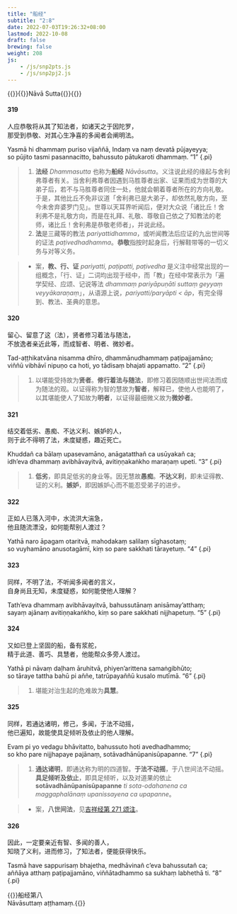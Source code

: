 ```yaml
---
title: "船经"
subtitle: "2:8"
date: 2022-07-03T19:26:32+08:00
lastmod: 2022-10-08
draft: false
brewing: false
weight: 208
js:
    - /js/snp2pts.js
    - /js/snp2pj2.js
---
```



{{<subtitle>}}{{<suttalink src="snp2.8">}}Nāvā Sutta{{</suttalink>}}{{</subtitle>}}

#### 319

人应恭敬将从其了知法者，如诸天之于因陀罗，  
那受到恭敬、对其心生净喜的多闻者会阐明法。

Yasmā hi dhammaṃ puriso vijaññā, Indaṃ va naṃ devatā pūjayeyya;  
so pūjito tasmi pasannacitto, bahussuto pātukaroti dhammaṃ. <q>1</q>
{.pi}

> 1. **法经** *Dhammasutta* 也称为**船经** *Nāvāsutta*。义注说此经的缘起与舍利弗尊者有关。当舍利弗尊者因遇到马胜尊者出家、证果而成为世尊的大弟子后，若不与马胜尊者同住一处，他就会朝着尊者所在的方向礼敬。于是，其他比丘不免非议道「舍利弗已是大弟子，却依然礼敬方向，至今未舍弃婆罗门见」。世尊以天耳界听闻后，便对大众说「诸比丘！舍利弗不是礼敬方向，而是在礼拜、礼敬、尊敬自己依之了知教法的老师，诸比丘！舍利弗是恭敬老师者」，并说此经。
> 1. **法**是三藏等的教法 *pariyattidhamma*，或听闻教法后应证的九出世间等的证法 *paṭivedhadhamma*。**恭敬**指按时起身后，行解鞋带等的一切义务与对等义务。

> - 案，**教、行、证** *pariyatti, paṭipatti, paṭivedha* 是义注中经常出现的一组概念，「行、证」二词均出现于经中，而「教」在经中常表示为「遍学契经、应颂、记说等法 *dhammaṃ pariyāpuṇāti suttaṃ geyyaṃ veyyākaraṇaṃ*」，从语源上说，*pariyatti/paryāpti < āp*，有完全得到、教法、圣典的意思。

#### 320

留心、留意了这（法），贤者修习着法与随法，  
不放逸者亲近此等，而成智者、明者、微妙者。

Tad-aṭṭhikatvāna nisamma dhīro, dhammānudhammaṃ paṭipajjamāno;  
viññū vibhāvī nipuṇo ca hoti, yo tādisaṃ bhajati appamatto. <q>2</q>
{.pi}

> 1. 以堪能受持故为**贤者**。**修行着法与随法**，即修习着因随顺出世间法而成为随法的观。以证得称为智的慧故为**智者**，解释已，使他人也能明了，以其堪能使人了知故为**明者**，以证得最细微义故为**微妙者**。

#### 321

结交着低劣、愚痴、不达义利、嫉妒的人，  
则于此不得明了法，未度疑惑，趣近死亡。

Khuddañ ca bālaṃ upasevamāno, anāgatatthañ ca usūyakañ ca;  
idh’eva dhammaṃ avibhāvayitvā, avitiṇṇakaṅkho maraṇaṃ upeti. <q>3</q>
{.pi}

> 1. **低劣**，即具足低劣的身业等。因无慧故**愚痴**。**不达义利**，即未证得教、证的义利。**嫉妒**，即因嫉妒心而不能忍受弟子的进步。

#### 322

正如人已落入河中，水流洪大湍急，  
他且随流漂没，如何能帮别人渡过？

Yathā naro āpagam otaritvā, mahodakaṃ salilaṃ sīghasotaṃ;  
so vuyhamāno anusotagāmī, kiṃ so pare sakkhati tārayetuṃ. <q>4</q>
{.pi}

#### 323

同样，不明了法，不听闻多闻者的言义，  
自身尚且无知，未度疑惑，如何能使他人理解？

Tath’eva dhammaṃ avibhāvayitvā, bahussutānaṃ anisāmay’atthaṃ;  
sayaṃ ajānaṃ avitiṇṇakaṅkho, kiṃ so pare sakkhati nijjhapetuṃ. <q>5</q>
{.pi}

#### 324

又如已登上坚固的船，备有浆舵，  
精于此道、善巧、具慧者，他能帮众多旁人渡过。

Yathā pi nāvaṃ daḷham āruhitvā, phiyen’arittena samaṅgibhūto;  
so tāraye tattha bahū pi aññe, tatrūpayaññū kusalo mutīmā. <q>6</q>
{.pi}

> 1. 堪能对治生起的危难故为**具慧**。

#### 325

同样，若通达诸明，修己，多闻，于法不动摇，  
他已遍知，故能使具足倾听及依止的他人理解。

Evam pi yo vedagu bhāvitatto, bahussuto hoti avedhadhammo;  
so kho pare nijjhapaye pajānaṃ, sotāvadhānūpanisūpapanne. <q>7</q>
{.pi}

> 1. **通达诸明**，即通达称为明的四道智。**于法不动摇**，于八世间法不动摇。**具足倾听及依止**，即具足倾听，以及对道果的依止 **sotāvadhānūpanisūpapanne** *ti sota-odahanena ca maggaphalānaṃ upanissayena ca upapanne*。

> - 案，**八世间法**，见[吉祥经第 271 颂注](../204/#271)。

#### 326

因此，一定要亲近有智、多闻的善人，  
知晓了义利，进而修习，了知法者，便能获得快乐。

Tasmā have sappurisaṃ bhajetha, medhāvinañ c’eva bahussutañ ca;  
aññāya atthaṃ paṭipajjamāno, viññātadhammo sa sukhaṃ labhethā ti. <q>8</q>
{.pi}


{{<eof>}}船经第八<br>Nāvāsuttaṃ aṭṭhamaṃ.{{</eof>}}